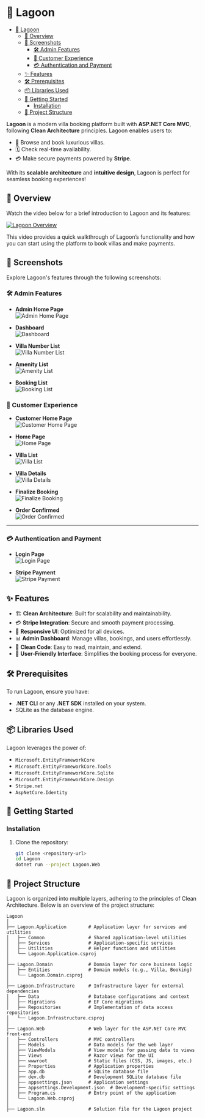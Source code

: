# 🌊 Lagoon

<!--toc:start-->

- [🌊 Lagoon](#🌊-lagoon)
  - [🎥 Overview](#🎥-overview)
  - [📸 Screenshots](#📸-screenshots)
    - [🛠 Admin Features](#🛠-admin-features)
    - [🌟 Customer Experience](#🌟-customer-experience)
    - [💳 Authentication and Payment](#💳-authentication-and-payment)
  - [✨ Features](#features)
  - [🛠️ Prerequisites](#🛠️-prerequisites)
  - [📦 Libraries Used](#📦-libraries-used)
  - [🚀 Getting Started](#🚀-getting-started)
    - [Installation](#installation)
  - [📖 Project Structure](#📖-project-structure)
  <!--toc:end-->

**Lagoon** is a modern villa booking platform built with **ASP.NET Core MVC**, following **Clean Architecture** principles. Lagoon enables users to:

- 🏡 Browse and book luxurious villas.
- 🗓️ Check real-time availability.
- 💳 Make secure payments powered by **Stripe**.

With its **scalable architecture** and **intuitive design**, Lagoon is perfect for seamless booking experiences!

## 🎥 Overview

Watch the video below for a brief introduction to Lagoon and its features:

[![Lagoon Overview](https://i.vimeocdn.com/video/1965800311-3c68153dee646d819d11ed208e6c924adb669f10762053e42b8eaf34869cf033-d_300x169?r=pad)](https://vimeo.com/1042747453)

This video provides a quick walkthrough of Lagoon’s functionality and how you can start using the platform to book villas and make payments.

## 📸 Screenshots

Explore Lagoon's features through the following screenshots:

### 🛠 Admin Features

- **Admin Home Page**  
  ![Admin Home Page](./screenshots/admin-home-page.png)

- **Dashboard**  
  ![Dashboard](./screenshots/dashboard.png)

- **Villa Number List**  
  ![Villa Number List](./screenshots/villa-number-list.png)

- **Amenity List**  
  ![Amenity List](./screenshots/amenity-list.png)

- **Booking List**  
  ![Booking List](./screenshots/booking-list.png)

### 🌟 Customer Experience

- **Customer Home Page**  
  ![Customer Home Page](./screenshots/customer-home-page.png)

- **Home Page**  
  ![Home Page](./screenshots/home-page.png)

- **Villa List**  
  ![Villa List](./screenshots/villa-list.png)

- **Villa Details**  
  ![Villa Details](./screenshots/villa-detials.png)

- **Finalize Booking**  
  ![Finalize Booking](./screenshots/finalize-booking.png)

- **Order Confirmed**  
  ![Order Confirmed](./screenshots/order-confirmed.png)

---

### 💳 Authentication and Payment

- **Login Page**  
  ![Login Page](./screenshots/login.png)

- **Stripe Payment**  
  ![Stripe Payment](./screenshots/stripe-payment.png)

## ✨ Features

- 🏗️ **Clean Architecture**: Built for scalability and maintainability.
- 💳 **Stripe Integration**: Secure and smooth payment processing.
- 📱 **Responsive UI**: Optimized for all devices.
- 📊 **Admin Dashboard**: Manage villas, bookings, and users effortlessly.
- 🧼 **Clean Code**: Easy to read, maintain, and extend.
- 🤝 **User-Friendly Interface**: Simplifies the booking process for everyone.

## 🛠️ Prerequisites

To run Lagoon, ensure you have:

- **.NET CLI** or any **.NET SDK** installed on your system.
- SQLite as the database engine.

## 📦 Libraries Used

Lagoon leverages the power of:

- `Microsoft.EntityFrameworkCore`
- `Microsoft.EntityFrameworkCore.Tools`
- `Microsoft.EntityFrameworkCore.Sqlite`
- `Microsoft.EntityFrameworkCore.Design`
- `Stripe.net`
- `AspNetCore.Identity`

## 🚀 Getting Started

### Installation

1. Clone the repository:

   ```bash
   git clone <repository-url>
   cd Lagoon
   dotnet run --project Lagoon.Web
   ```

## 📖 Project Structure

Lagoon is organized into multiple layers, adhering to the principles of Clean Architecture. Below is an overview of the project structure:

```plaintext
Lagoon
│
├── Lagoon.Application        # Application layer for services and utilities
│   ├── Common                # Shared application-level utilities
│   ├── Services              # Application-specific services
│   ├── Utilities             # Helper functions and utilities
│   └── Lagoon.Application.csproj
│
├── Lagoon.Domain             # Domain layer for core business logic
│   ├── Entities              # Domain models (e.g., Villa, Booking)
│   └── Lagoon.Domain.csproj
│
├── Lagoon.Infrastructure     # Infrastructure layer for external dependencies
│   ├── Data                  # Database configurations and context
│   ├── Migrations            # EF Core migrations
│   ├── Repositories          # Implementation of data access repositories
│   └── Lagoon.Infrastructure.csproj
│
├── Lagoon.Web                # Web layer for the ASP.NET Core MVC front-end
│   ├── Controllers           # MVC controllers
│   ├── Models                # Data models for the web layer
│   ├── ViewModels            # View models for passing data to views
│   ├── Views                 # Razor views for the UI
│   ├── wwwroot               # Static files (CSS, JS, images, etc.)
│   ├── Properties            # Application properties
│   ├── app.db                # SQLite database file
│   ├── dev.db                # Development SQLite database file
│   ├── appsettings.json      # Application settings
│   ├── appsettings.Development.json  # Development-specific settings
│   ├── Program.cs            # Entry point of the application
│   └── Lagoon.Web.csproj
│
├── Lagoon.sln                # Solution file for the Lagoon project
```
